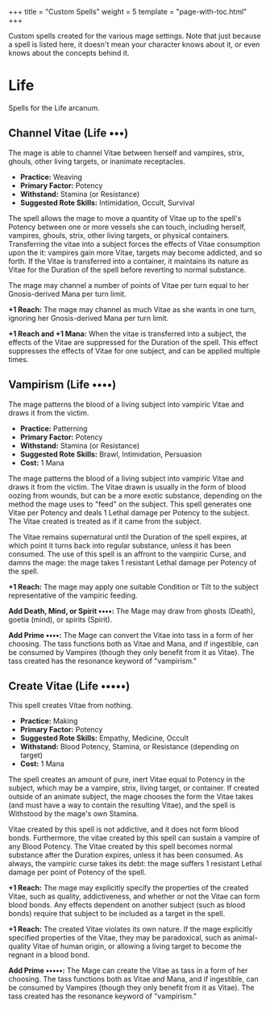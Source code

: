 +++
title = "Custom Spells"
weight = 5
template = "page-with-toc.html"
+++

Custom spells created for the various mage settings. Note that just because a spell is listed here, it doesn't mean your character knows about it, or even knows about the concepts behind it.

# Life

Spells for the Life arcanum.

## Channel Vitae (Life •••)

The mage is able to channel Vitae between herself and vampires, strix, ghouls, other living targets, or inanimate receptacles.

 * **Practice:** Weaving
 * **Primary Factor:** Potency
 * **Withstand:** Stamina (or Resistance)
 * **Suggested Rote Skills:** Intimidation, Occult, Survival

The spell allows the mage to move a quantity of Vitae up to the spell's Potency between one or more vessels she can touch, including herself, vampires, ghouls, strix, other living targets, or physical containers. Transferring the vitae into a subject forces the effects of Vitae consumption upon the it: vampires gain more Vitae, targets may become addicted, and so forth. If the Vitae is transferred into a container, it maintains its nature as Vitae for the Duration of the spell before reverting to normal substance.

The mage may channel a number of points of Vitae per turn equal to her Gnosis-derived Mana per turn limit.

**+1 Reach:** The mage may channel as much Vitae as she wants in one turn, ignoring her Gnosis-derived Mana per turn limit.

**+1 Reach and +1 Mana:** When the vitae is transferred into a subject, the effects of the Vitae are suppressed for the Duration of the spell. This effect suppresses the effects of Vitae for one subject, and can be applied multiple times.

## Vampirism (Life ••••)

The mage patterns the blood of a living subject into vampiric Vitae and draws it from the victim.

 * **Practice:** Patterning
 * **Primary Factor:** Potency
 * **Withstand:** Stamina (or Resistance)
 * **Suggested Rote Skills:** Brawl, Intimidation, Persuasion
 * **Cost:** 1 Mana

The mage patterns the blood of a living subject into vampiric Vitae and draws it from the victim. The Vitae drawn is usually in the form of blood oozing from wounds, but can be a more exotic substance, depending on the method the mage uses to "feed" on the subject. This spell generates one Vitae per Potency and deals 1 Lethal damage per Potency to the subject. The Vitae created is treated as if it came from the subject.

The Vitae remains supernatural until the Duration of the spell expires, at which point it turns back into regular substance, unless it has been consumed. The use of this spell is an affront to the vampiric Curse, and damns the mage: the mage takes 1 resistant Lethal damage per Potency of the spell.

**+1 Reach:** The mage may apply one suitable Condition or Tilt to the subject representative of the vampiric feeding.

**Add Death, Mind, or Spirit ••••:** The Mage may draw from ghosts (Death), goetia (mind), or spirits (Spirit).

**Add Prime ••••:** The Mage can convert the Vitae into tass in a form of her choosing. The tass functions both as Vitae and Mana, and if ingestible, can be consumed by Vampires (though they only benefit from it as Vitae). The tass created has the resonance keyword of "vampirism."

## Create Vitae (Life •••••)

This spell creates Vitae from nothing.

 * **Practice:** Making
 * **Primary Factor:** Potency
 * **Suggested Rote Skills:** Empathy, Medicine, Occult
 * **Withstand:** Blood Potency, Stamina, or Resistance (depending on target)
 * **Cost:** 1 Mana

The spell creates an amount of pure, inert Vitae equal to Potency in the subject, which may be a vampire, strix, living target, or container. If created outside of an animate subject, the mage chooses the form the Vitae takes (and must have a way to contain the resulting Vitae), and the spell is Withstood by the mage's own Stamina.

Vitae created by this spell is not addictive, and it does not form blood bonds. Furthermore, the vitae created by this spell can sustain a vampire of any Blood Potency. The Vitae created by this spell becomes normal substance after the Duration expires, unless it has been consumed. As always, the vampiric curse takes its debt: the mage suffers 1 resistant Lethal damage per point of Potency of the spell.

**+1 Reach:** The mage may explicitly specify the properties of the created Vitae, such as quality, addictiveness, and whether or not the Vitae can form blood bonds. Any effects dependent on another subject (such as blood bonds) require that subject to be included as a target in the spell.

**+1 Reach:** The created Vitae violates its own nature. If the mage explicitly specified properties of the Vitae, they may be paradoxical, such as animal-quality Vitae of human origin, or allowing a living target to become the regnant in a blood bond.

**Add Prime •••••:** The Mage can create the Vitae as tass in a form of her choosing. The tass functions both as Vitae and Mana, and if ingestible, can be consumed by Vampires (though they only benefit from it as Vitae). The tass created has the resonance keyword of "vampirism."
